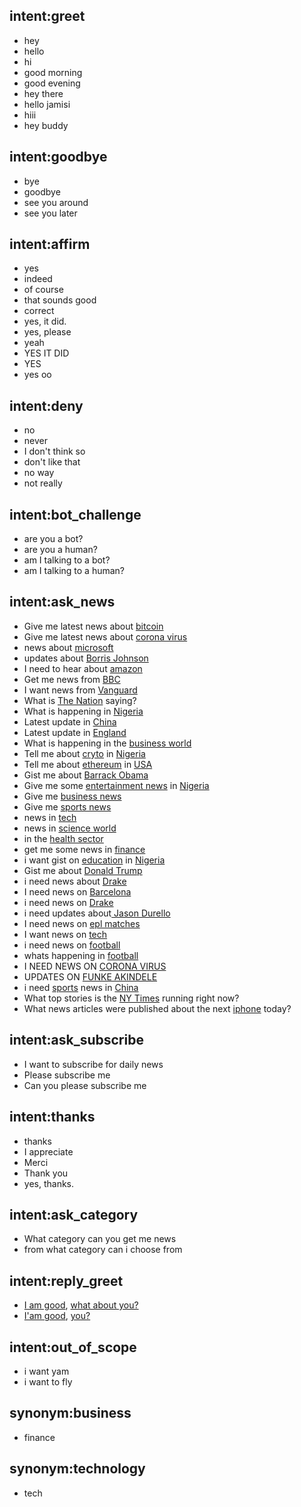 ## intent:greet
- hey
- hello
- hi
- good morning
- good evening
- hey there
- hello jamisi
- hiii
- hey buddy

## intent:goodbye
- bye
- goodbye
- see you around
- see you later

## intent:affirm
- yes
- indeed
- of course
- that sounds good
- correct
- yes, it did.
- yes, please
- yeah
- YES IT DID
- YES
- yes oo

## intent:deny
- no
- never
- I don't think so
- don't like that
- no way
- not really

## intent:bot_challenge
- are you a bot?
- are you a human?
- am I talking to a bot?
- am I talking to a human?

## intent:ask_news
- Give me latest news about [bitcoin](query)
- Give me latest news about [corona virus](query)
- news about [microsoft](query)
- updates about [Borris Johnson](query)
- I need to hear about [amazon](query)
- Get me news from [BBC](source)
- I want news from [Vanguard](source)
- What is [The Nation](source) saying?
- What is happening in [Nigeria](country)
- Latest update in [China](country)
- Latest update in [England](country)
- What is happening in the [business world](category)
- Tell me about [cryto](query) in [Nigeria](country)
- Tell me about [ethereum](query) in [USA](country)
- Gist me about [Barrack Obama](query)
- Give me some [entertainment news](category) in [Nigeria](country)
- Give me [business news](category)
- Give me [sports news](category)
- news in [tech](category)
- news in [science world](category)
- in the [health sector](category)
- get me some news in [finance](category)
- i want gist on [education](query) in [Nigeria](country)
- Gist me about [Donald Trump](query)
- i need news about [Drake](query)
- I need news on [Barcelona](query)
- i need news on [Drake](query)
- i need updates about[ Jason Durello](query)
- I need news on [epl matches](query)
- I want news on [tech](category)
- i need news on [football](query)
- whats happening in [football](query)
- I NEED NEWS ON [CORONA VIRUS](query)
- UPDATES ON [FUNKE AKINDELE](query)
- i need [sports](category) news in [China](country)
- What top stories is the [NY Times](source) running right now?
- What news articles were published about the next [iphone](query) today?

## intent:ask_subscribe
- I want to subscribe for daily news
- Please subscribe me
- Can you please subscribe me

## intent:thanks
- thanks
- I appreciate
- Merci
- Thank you
- yes, thanks.

## intent:ask_category
- What category can you get me news
- from what category can i choose from

## intent:reply_greet
- [I am good](mood_great), [what about you?](return_greet)
- [I'am good](mood_great), [you?](return_greet)

## intent:out_of_scope
- i want yam
- i want to fly

## synonym:business
- finance

## synonym:technology
- tech
